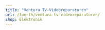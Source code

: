 ```yaml
---
title: "Ventura TV-Videoreparaturen"
url: /fuerth/ventura-tv-videoreparaturen/
shop: Elektronik
---
```

